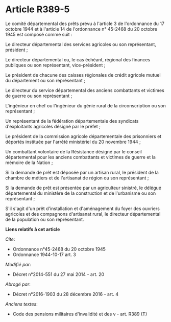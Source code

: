 # Article R389-5

Le comité départemental des prêts prévu à l'article 3 de l'ordonnance du 17 octobre 1944 et à l'article 14 de l'ordonnance n°
45-2468 du 20 octobre 1945 est composé comme suit : 

Le directeur départemental des services agricoles ou son représentant, président ; 

Le directeur départemental ou, le cas échéant, régional des finances publiques ou son représentant, vice-président ; 

Le président de chacune des caisses régionales de crédit agricole mutuel du département ou son représentant ; 

Le directeur du service départemental des anciens combattants et victimes de guerre ou son représentant ; 

L'ingénieur en chef ou l'ingénieur du génie rural de la circonscription ou son représentant ; 

Un représentant de la fédération départementale des syndicats d'exploitants agricoles désigné par le préfet ; 

Le président de la commission agricole départementale des prisonniers et déportés instituée par l'arrêté ministériel du 20
novembre 1944 ; 

Un combattant volontaire de la Résistance désigné par le conseil départemental pour les anciens combattants et victimes de
guerre et la mémoire de la Nation ; 

Si la demande de prêt est déposée par un artisan rural, le président de la chambre de métiers et de l'artisanat de région ou
son représentant ; 

Si la demande de prêt est présentée par un agriculteur sinistré, le délégué départemental du ministère de la construction et
de l'urbanisme ou son représentant ; 

S'il s'agit d'un prêt d'installation et d'aménagement du foyer des ouvriers agricoles et des compagnons d'artisanat rural, le
directeur départemental de la population ou son représentant.

**Liens relatifs à cet article**

_Cite_:

  - Ordonnance n°45-2468 du 20 octobre 1945
  - Ordonnance 1944-10-17 art. 3

_Modifié par_:

  - Décret n°2014-551 du 27 mai 2014 - art. 20

_Abrogé par_:

  - Décret n°2016-1903 du 28 décembre 2016 - art. 4

_Anciens textes_:

  - Code des pensions militaires d'invalidité et des v - art. R389 (T)
